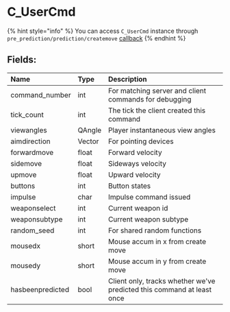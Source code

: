 # C_UserCmd

{% hint style="info" %}
You can access `C_UserCmd` instance through `pre_prediction/prediction/createmove` [callback](../other/callbacks.md)
{% endhint %}

## Fields:

| Name | Type | Description |
| :--- | :--- | :--- |
| command_number | int | For matching server and client commands for debugging |
| tick_count | int | The tick the client created this command |
| viewangles | QAngle | Player instantaneous view angles |
| aimdirection | Vector | For pointing devices |
| forwardmove | float | Forward velocity |
| sidemove | float | Sideways velocity |
| upmove | float | Upward velocity |
| buttons | int | Button states |
| impulse | char | Impulse command issued |
| weaponselect | int | Current weapon id |
| weaponsubtype | int | Current weapon subtype |
| random_seed | int | For shared random functions |
| mousedx | short | Mouse accum in x from create move |
| mousedy | short | Mouse accum in y from create move |
| hasbeenpredicted | bool | Client only, tracks whether we've predicted this command at least once |
